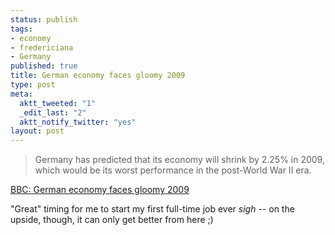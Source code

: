 ```yaml
--- 
status: publish
tags: 
- economy
- fredericiana
- Germany
published: true
title: German economy faces gloomy 2009
type: post
meta: 
  aktt_tweeted: "1"
  _edit_last: "2"
  aktt_notify_twitter: "yes"
layout: post
---
```

<blockquote>Germany has predicted that its economy will shrink by 2.25% in 2009, which would be its worst performance in the post-World War II era.</blockquote>
<a href="http://news.bbc.co.uk/2/hi/business/7842511.stm">BBC: German economy faces gloomy 2009</a>

"Great" timing for me to start my first full-time job ever *sigh* -- on the upside, though, it can only get better from here ;)
